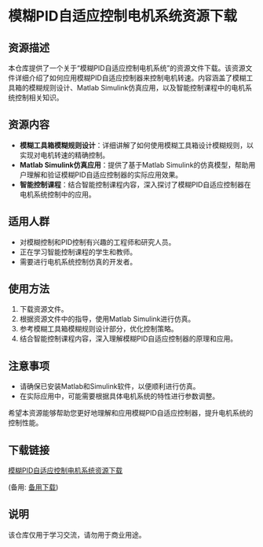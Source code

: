 # 模糊PID自适应控制电机系统资源下载

## 资源描述

本仓库提供了一个关于“模糊PID自适应控制电机系统”的资源文件下载。该资源文件详细介绍了如何应用模糊PID自适应控制器来控制电机转速。内容涵盖了模糊工具箱的模糊规则设计、Matlab Simulink仿真应用，以及智能控制课程中的电机系统控制相关知识。

## 资源内容

- **模糊工具箱模糊规则设计**：详细讲解了如何使用模糊工具箱设计模糊规则，以实现对电机转速的精确控制。
- **Matlab Simulink仿真应用**：提供了基于Matlab Simulink的仿真模型，帮助用户理解和验证模糊PID自适应控制器的实际应用效果。
- **智能控制课程**：结合智能控制课程内容，深入探讨了模糊PID自适应控制器在电机系统控制中的应用。

## 适用人群

- 对模糊控制和PID控制有兴趣的工程师和研究人员。
- 正在学习智能控制课程的学生和教师。
- 需要进行电机系统控制仿真的开发者。

## 使用方法

1. 下载资源文件。
2. 根据资源文件中的指导，使用Matlab Simulink进行仿真。
3. 参考模糊工具箱模糊规则设计部分，优化控制策略。
4. 结合智能控制课程内容，深入理解模糊PID自适应控制器的原理和应用。

## 注意事项

- 请确保已安装Matlab和Simulink软件，以便顺利进行仿真。
- 在实际应用中，可能需要根据具体电机系统的特性进行参数调整。

希望本资源能够帮助您更好地理解和应用模糊PID自适应控制器，提升电机系统的控制性能。

## 下载链接
[模糊PID自适应控制电机系统资源下载](https://pan.quark.cn/s/60cf8c62490e) 

(备用: [备用下载](https://pan.baidu.com/s/168bPjVAq76vLQf8Oq1E3HA?pwd=1234))

## 说明

该仓库仅用于学习交流，请勿用于商业用途。
